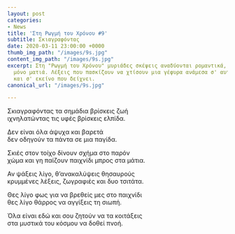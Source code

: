```yaml
---
layout: post
categories:
- News
title: 'Στη Ρωγμή του Χρόνου #9'
subtitle: Σκιαγραφόντας
date: 2020-03-11 23:00:00 +0000
thumb_img_path: "/images/9s.jpg"
content_img_path: "/images/9s.jpg"
excerpt: Στη "Ρωγμή του Χρόνου" μυριάδες σκέψεις αναδύονται ρομαντικά, μέσα από μια
  μόνο ματιά. Λέξεις που πασκίζουν να χτίσουν μια γέφυρα ανάμεσα σ' αυτό που μιλά
  και σ' εκείνο που δείχνει.
canonical_url: "/images/9s.jpg"

---
```

Σκιαγραφόντας τα σημάδια βρίσκεις ζωή  
ιχνηλατώντας τις υφές βρίσκεις ελπίδα.

Δεν είναι όλα άψυχα και βαρετά  
δεν οδηγούν τα πάντα σε μια παγίδα.

Σκιές στον τοίχο δίνουν σχήμα στο παρόν  
χώμα και γη παίζουν παιχνίδι μπρος στα μάτια.

Αν ψάξεις λίγο, θ’ανακαλύψεις θησαυρούς  
κρυμμένες λέξεις, ζωγραφιές και δυο τσιτάτα.

Θες λίγο φως για να βρεθείς μες στο παιχνίδι  
θες λίγο θάρρος να αγγίξεις τη σιωπή.

Όλα είναι εδώ και σου ζητούν να τα κοιτάξεις  
στα μυστικά του κόσμου να δοθεί πνοή.